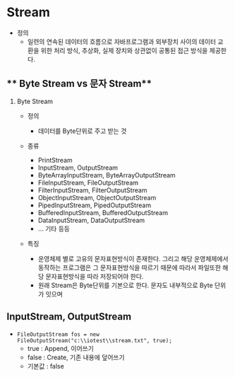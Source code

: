 # **Stream**
 - 정의
 	 - 일련의 연속된 데이터의 흐름으로 자바프로그램과 외부장치 사이의 데이터 교환을 위한 처리 방식, 추상화, 실제 장치와 상관없이 공통된 접근 방식을 제공한다.

## ** Byte Stream vs 문자 Stream**
1. Byte Stream
	 - 정의
	 	 - 데이터를 Byte단위로 주고 받는 것
	 - 종류
		 - PrintStream
		 - InputStream, OutputStream
		 - ByteArrayInputStream, ByteArrayOutputStream
		 - FileInputStream, FileOutputStream
		 - FilterInputStream, FilterOutputStream
		 - ObjectInputStream, ObjectOutputStream
		 - PipedInputStream, PipedOutputStream
		 - BufferedInputStream, BufferedOutputStream
		 - DataInputStream, DataOutputStream
	 	 -  ... 기타 등등

	 - 특징
	 	 - 운영체제 별로 고유의 문자표현방식이 존재한다. 그리고 해당 운영체제에서 동작하는 프로그램은 그 문자표현방식을 따르기 때문에 따라서 파일또한 해당 문자표현방식을 따라 저장되어야 한다.
	 	 - 원래 Stream은 Byte단위를 기본으로 한다. 문자도 내부적으로 Byte 단위가 잇으며 



## **InputStream, OutputStream**
 - `FileOutputStream fos = new FileOutputStream("c:\\iotest\\stream.txt", true);`
 	 - true : Append, 이어쓰기
 	 - false : Create, 기존 내용에 덮어쓰기
 	 - 기본값 : false